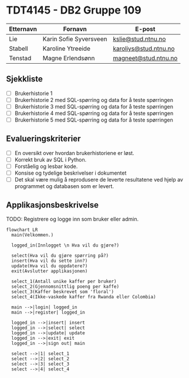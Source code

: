 
# TDT4145 - DB2 Gruppe 109

| Etternavn  | Fornavn                | E-post                |
| ---------- | ---------------------- | --------------------- |
| Lie        | Karin Sofie Syversveen | kslie@stud.ntnu.no    |
| Stabell    | Karoline Ytreeide      | karoliys@stud.ntnu.no |
| Tenstad    | Magne Erlendsønn       | magneet@stud.ntnu.no  |

## Sjekkliste
- [ ] Brukerhistorie 1
- [ ] Brukerhistorie 2 med SQL-spørring og data for å teste spørringen
- [ ] Brukerhistorie 3 med SQL-spørring og data for å teste spørringen
- [ ] Brukerhistorie 4 med SQL-spørring og data for å teste spørringen
- [ ] Brukerhistorie 5 med SQL-spørring og data for å teste spørringen

## Evalueringskriterier
- [ ] En oversikt over hvordan brukerhistoriene er løst.
- [ ] Korrekt bruk av SQL i Python.
- [ ] Forståelig og lesbar kode.
- [ ] Konsise og tydelige beskrivelser i dokumentet
- [ ] Det skal være mulig å reprodusere de leverte resultatene ved hjelp av programmet og databasen som er levert.

## Applikasjonsbeskrivelse

TODO: Registrere og logge inn som bruker eller admin.

```mermaid
flowchart LR
  main(Velkommen.)

  logged_in(Innlogget \n Hva vil du gjøre?)
  
  select(Hva vil du gjøre spørring på?)
  insert(Hva vil du sette inn?)
  update(Hva vil du oppdatere?)
  exit(Avslutter applikasjonen)

  select_1(Antall unike kaffer per bruker)
  select_2(Gjennomsnittlig poeng per kaffe)
  select_3(Kaffer beskrevet som 'floral')
  select_4(Ikke-vaskede kaffer fra Rwanda eller Colombia)

  main -->|login| logged_in
  main -->|register| logged_in

  logged_in -->|insert| insert
  logged_in -->|select| select
  logged_in -->|update| update
  logged_in -->|exit| exit
  logged_in -->|sign out| main

  select -->|1| select_1
  select -->|2| select_2
  select -->|3| select_3
  select -->|4| select_4
```
